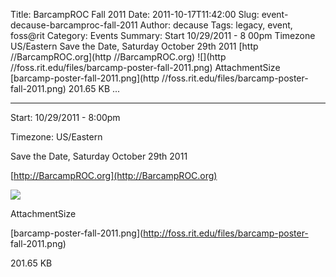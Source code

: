 Title: BarcampROC Fall 2011
Date: 2011-10-17T11:42:00
Slug: event-decause-barcamproc-fall-2011
Author: decause
Tags: legacy, event, foss@rit
Category: Events
Summary: Start  10/29/2011 - 8 00pm  Timezone  US/Eastern  Save the Date, Saturday October 29th 2011  [http //BarcampROC.org](http //BarcampROC.org)  ![](http //foss.rit.edu/files/barcamp-poster-fall-2011.png)  AttachmentSize  [barcamp-poster-fall-2011.png](http //foss.rit.edu/files/barcamp-poster- fall-2011.png)  201.65 KB   ... 

---
Start: 10/29/2011 - 8:00pm

Timezone: US/Eastern

Save the Date, Saturday October 29th 2011

[http://BarcampROC.org](http://BarcampROC.org)

![](http://foss.rit.edu/files/barcamp-poster-fall-2011.png)

AttachmentSize

[barcamp-poster-fall-2011.png](http://foss.rit.edu/files/barcamp-poster-
fall-2011.png)

201.65 KB

